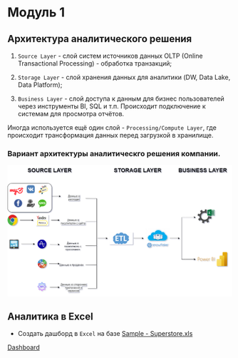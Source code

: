 # Модуль 1

## Архитектура аналитического решения

1. `Source Layer` - слой систем источников данных OLTP (Online Transactional Processing) - обработка транзакций;

2. `Storage Layer` - слой хранения данных для аналитики (DW, Data Lake, Data Platform);

3. `Business Layer` - слой доступа к данным для бизнес пользователей через инструменты BI, SQL и т.п. Происходит подключение к системам для просмотра отчётов. 

Иногда используется ещё один слой - `Processing/Compute Layer`, где происходит трансформация данных перед загрузкой в хранилище.

### Вариант архитектуры аналитическго решения компании.
![Architecture](https://github.com/Artem-ne-Artem/Data-engineering-DL/blob/main/DE-101%20Modules/Module01/Analytics%20Architecture.png)

## Аналитика в Excel

- Создать дашборд в `Excel` на базе [Sample - Superstore.xls](https://github.com/Artem-ne-Artem/Data-engineering-DL/blob/main/DE-101%20Modules/Module01/Sample%20-%20Superstore.xls)

[Dashboard](https://github.com/Artem-ne-Artem/Data-engineering-DL/blob/main/DE-101%20Modules/Module01/Dashboard_super_store.pdf "Dashboard")
